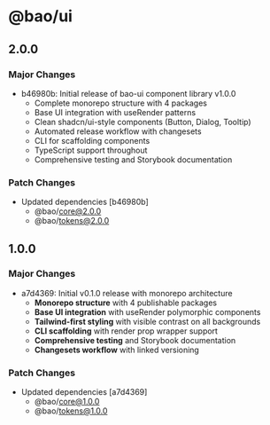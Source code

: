 # @bao/ui

## 2.0.0

### Major Changes

- b46980b: Initial release of bao-ui component library v1.0.0
  - Complete monorepo structure with 4 packages
  - Base UI integration with useRender patterns
  - Clean shadcn/ui-style components (Button, Dialog, Tooltip)
  - Automated release workflow with changesets
  - CLI for scaffolding components
  - TypeScript support throughout
  - Comprehensive testing and Storybook documentation

### Patch Changes

- Updated dependencies [b46980b]
  - @bao/core@2.0.0
  - @bao/tokens@2.0.0

## 1.0.0

### Major Changes

- a7d4369: Initial v0.1.0 release with monorepo architecture
  - **Monorepo structure** with 4 publishable packages
  - **Base UI integration** with useRender polymorphic components
  - **Tailwind-first styling** with visible contrast on all backgrounds
  - **CLI scaffolding** with render prop wrapper support
  - **Comprehensive testing** and Storybook documentation
  - **Changesets workflow** with linked versioning

### Patch Changes

- Updated dependencies [a7d4369]
  - @bao/core@1.0.0
  - @bao/tokens@1.0.0
